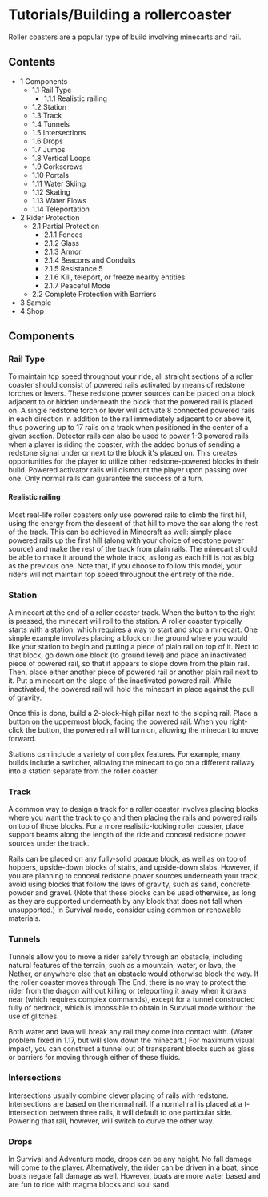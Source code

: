 # Tutorials/Building a rollercoaster
Roller coasters are a popular type of build involving minecarts and rail.

## Contents
- 1 Components
	- 1.1 Rail Type
		- 1.1.1 Realistic railing
	- 1.2 Station
	- 1.3 Track
	- 1.4 Tunnels
	- 1.5 Intersections
	- 1.6 Drops
	- 1.7 Jumps
	- 1.8 Vertical Loops
	- 1.9 Corkscrews
	- 1.10 Portals
	- 1.11 Water Skiing
	- 1.12 Skating
	- 1.13 Water Flows
	- 1.14 Teleportation
- 2 Rider Protection
	- 2.1 Partial Protection
		- 2.1.1 Fences
		- 2.1.2 Glass
		- 2.1.3 Armor
		- 2.1.4 Beacons and Conduits
		- 2.1.5 Resistance 5
		- 2.1.6 Kill, teleport, or freeze nearby entities
		- 2.1.7 Peaceful Mode
	- 2.2 Complete Protection with Barriers
- 3 Sample
- 4 Shop

## Components
### Rail Type
To maintain top speed throughout your ride, all straight sections of a roller coaster should consist of powered rails activated by means of redstone torches or levers. These redstone power sources can be placed on a block adjacent to or hidden underneath the block that the powered rail is placed on. A single redstone torch or lever will activate 8 connected powered rails in each direction in addition to the rail immediately adjacent to or above it, thus powering up to 17 rails on a track when positioned in the center of a given section. Detector rails can also be used to power 1-3 powered rails when a player is riding the coaster, with the added bonus of sending a redstone signal under or next to the block it's placed on. This creates opportunities for the player to utilize other redstone-powered blocks in their build. Powered activator rails will dismount the player upon passing over one. Only normal rails can guarantee the success of a turn.

#### Realistic railing
Most real-life roller coasters only use powered rails to climb the first hill, using the energy from the descent of that hill to move the car along the rest of the track. This can be achieved in Minecraft as well: simply place powered rails up the first hill (along with your choice of redstone power source) and make the rest of the track from plain rails. The minecart should be able to make it around the whole track, as long as each hill is not as big as the previous one. Note that, if you choose to follow this model, your riders will not maintain top speed throughout the entirety of the ride.

### Station
A minecart at the end of a roller coaster track. When the button to the right is pressed, the minecart will roll to the station.
A roller coaster typically starts with a station, which requires a way to start and stop a minecart. One simple example involves placing a block on the ground where you would like your station to begin and putting a piece of plain rail on top of it. Next to that block, go down one block (to ground level) and place an inactivated piece of powered rail, so that it appears to slope down from the plain rail. Then, place either another piece of powered rail or another plain rail next to it. Put a minecart on the slope of the inactivated powered rail. While inactivated, the powered rail will hold the minecart in place against the pull of gravity.

Once this is done, build a 2-block-high pillar next to the sloping rail. Place a button on the uppermost block, facing the powered rail. When you right-click the button, the powered rail will turn on, allowing the minecart to move forward.

Stations can include a variety of complex features. For example, many builds include a switcher, allowing the minecart to go on a different railway into a station separate from the roller coaster.

### Track
A common way to design a track for a roller coaster involves placing blocks where you want the track to go and then placing the rails and powered rails on top of those blocks. For a more realistic-looking roller coaster, place support beams along the length of the ride and conceal redstone power sources under the track.

Rails can be placed on any fully-solid opaque block, as well as on top of hoppers, upside-down blocks of stairs, and upside-down slabs. However, if you are planning to conceal redstone power sources underneath your track, avoid using blocks that follow the laws of gravity, such as sand, concrete powder and gravel. (Note that these blocks can be used otherwise, as long as they are supported underneath by any block that does not fall when unsupported.) In Survival mode, consider using common or renewable materials.

### Tunnels
Tunnels allow you to move a rider safely through an obstacle, including natural features of the terrain, such as a mountain, water, or lava, the Nether, or anywhere else that an obstacle would otherwise block the way. If the roller coaster moves through The End, there is no way to protect the rider from the dragon without killing or teleporting it away when it draws near (which requires complex commands), except for a tunnel constructed fully of bedrock, which is impossible to obtain in Survival mode without the use of glitches.

Both water and lava will break any rail they come into contact with. (Water problem fixed in 1.17, but will slow down the minecart.) For maximum visual impact, you can construct a tunnel out of transparent blocks such as glass or barriers for moving through either of these fluids.

### Intersections
Intersections usually combine clever placing of rails with redstone. Intersections are based on the normal rail. If a normal rail is placed at a t-intersection between three rails, it will default to one particular side. Powering that rail, however, will switch to curve the other way.

### Drops
In Survival and Adventure mode, drops can be any height. No fall damage will come to the player. Alternatively, the rider can be driven in a boat, since boats negate fall damage as well. However, boats are more water based and are fun to ride with magma blocks and soul sand.

